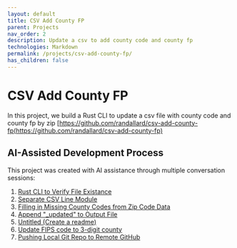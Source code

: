 ```yaml
---
layout: default
title: CSV Add County FP
parent: Projects
nav_order: 2
description: Update a csv to add county code and county fp
technologies: Markdown
permalink: /projects/csv-add-county-fp/
has_children: false
---
```


# CSV Add County FP

In this project, we build a Rust CLI to update a csv file with county code and county fp by zip
[https://github.com/randallard/csv-add-county-fp(https://github.com/randallard/csv-add-county-fp)

## AI-Assisted Development Process

This project was created with AI assistance through multiple conversation sessions:

1. [Rust CLI to Verify File Existance](https://claude.ai/share/822a4ade-f8ff-45f2-89d2-7b63aadf32b9)
2. [Separate CSV Line Module](https://claude.ai/share/9c7474e9-51df-480a-bbc7-809d60638c06)
3. [Filling in Missing County Codes from Zip Code Data](https://claude.ai/share/86884238-10dc-48a9-88cc-06e99efb4829)
4. [Append "_updated" to Output File](https://claude.ai/share/c659834e-265e-425f-bd24-ceaf2bea1ac4)
5. [Untitled (Create a readme)](https://claude.ai/share/07572fab-0841-403e-8119-2cda31d75090)
6. [Update FIPS code to 3-digit county](https://claude.ai/share/fb89b367-ba7c-4651-8f02-1bd242334f7c)
7. [Pushing Local Git Repo to Remote GitHub](https://claude.ai/share/82fb276c-87e0-411b-9d1c-feb7ff219115)